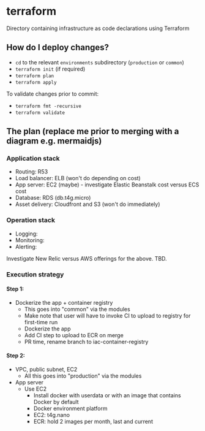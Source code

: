 # terraform

Directory containing infrastructure as code declarations using Terraform

## How do I deploy changes?

- `cd` to the relevant `environments` subdirectory (`production` or `common`)
- `terraform init` (if required)
- `terraform plan`
- `terraform apply`

To validate changes prior to commit:

- `terraform fmt -recursive`
- `terraform validate`

## The plan (replace me prior to merging with a diagram e.g. mermaidjs)

### Application stack
- Routing: R53
- Load balancer: ELB (won't do depending on cost)
- App server: EC2 (maybe) - investigate Elastic Beanstalk cost versus ECS cost
- Database: RDS (db.t4g.micro)
- Asset delivery: Cloudfront and S3 (won't do immediately)

### Operation stack
- Logging:
- Monitoring:
- Alerting: 

Investigate New Relic versus AWS offerings for the above. TBD.

### Execution strategy

#### Step 1:
- Dockerize the app + container registry
  - This goes into "common" via the modules
  - Make note that user will have to invoke CI to upload to registry for first-time run
  - Dockerize the app
  - Add CI step to upload to ECR on merge
  - PR time, rename branch to iac-container-registry

#### Step 2:
- VPC, public subnet, EC2
  - All this goes into "production" via the modules
- App server
  - Use EC2
    - Install docker with userdata or with an image that contains Docker by default
    - Docker environment platform
    - EC2: t4g.nano
    - ECR: hold 2 images per month, last and current
